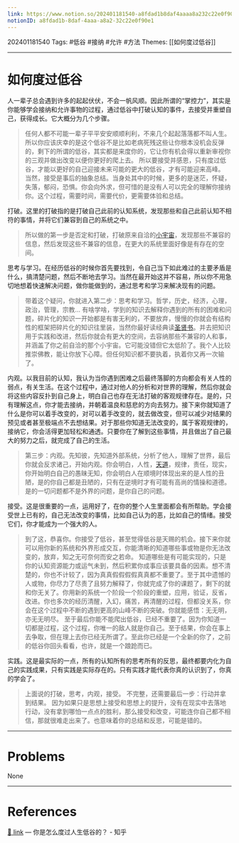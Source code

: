 ```yaml
---
link: https://www.notion.so/202401181540-a8fdad1b8daf4aaaa8a232c22e0f90e1
notionID: a8fdad1b-8daf-4aaa-a8a2-32c22e0f90e1
---
```

202401181540
Tags: #低谷 #接纳 #允许 #方法
Themes: [[如何度过低谷]]

--- 
# 如何度过低谷
人一辈子总会遇到许多的起起伏伏，不会一帆风顺。因此所谓的“掌控力”，其实是你能够学会接纳和允许事物的过程，通过低谷中打破认知的事件，去接受并重塑自己，获得成长。它大概分为几个步骤。
> 任何人都不可能一辈子平平安安顺顺利利，不来几个起起落落都不叫人生。所以你应该庆幸的是这个低谷不是比如老病死残这些让你根本没机会反弹的，剩下的所谓的低谷，其实都是来度你的，它让你有机会得以重新审视你的三观并做出改变以便你更好的爬上去。 所以要接受并感恩，只有度过低谷，才能以更好的自己迎接未来可能的更大的低谷，才有可能迎来高峰。
当然，接受是事后的抽象总结。当身处其中的时候，更多的是迷茫，怀疑，失落，郁闷，恐惧。你会向外求，但可惜的是没有人可以完全的理解你接纳你。这个过程，需要时间，需要代价，更需要体验和总结。

打破。这里的打破指的是打破自己此前的认知系统，发现那些和自己此前认知不相符的事情，并将它们兼容到自己的系统之中。
> 所以做的第一步是否定和打破，打破原来自洽的[小宇宙](https://www.zhihu.com/search?q=%E5%B0%8F%E5%AE%87%E5%AE%99&search_source=Entity&hybrid_search_source=Entity&hybrid_search_extra=%7B%22sourceType%22%3A%22answer%22%2C%22sourceId%22%3A2707061570%7D)，发现那些不兼容的信息，然后发现这些不兼容的信息，在更大的系统里面好像是有存在的空间。

思考与学习。在经历低谷的时候你首先要找到，令自己当下如此难过的主要矛盾是什么，搞清楚问题，然后不断地去学习。当然在最开始这并不容易，所以你不用急切地想着快速解决问题，做你能做到的，通过思考和学习来解决现有的问题。
> 带着这个疑问，你就进入第二步：思考和学习。哲学，历史，经济，心理，政治，管理，宗教… 有啥学啥，学到的知识去解释你遇到的所有的困难和问题，碎片化的知识一开始都是有害无利的，不要放弃，慢慢的你就会有结构性的框架把碎片化的知识往里装，当然你最好读经典读[圣贤书](https://www.zhihu.com/search?q=%E5%9C%A3%E8%B4%A4%E4%B9%A6&search_source=Entity&hybrid_search_source=Entity&hybrid_search_extra=%7B%22sourceType%22%3A%22answer%22%2C%22sourceId%22%3A2707061570%7D)。并去把知识用于实践和改进，然后你就会有更大的空间，去容纳那些不兼容的人和事，并涵盖了你之前自洽的那个小宇宙。它可能没错但它太低阶了。我个人比较推崇佛教，能让你放下心障。但任何知识都不要执着，执着你又再一次输了。

内观。以我目前的认知，我认为当你遇到困难之后最终落脚的方向都会有关人性的弱点，有关生活。在这个过程中，通过对他人的分析和对世界的理解，然后你就会将这些内容反扑到自己身上，明白自己也存在无法打破的客观规律存在。是的，只有理解这点，你才能去接纳，并朝着温良和慈悲的方向去努力。接下来你就知道了什么是你可以着手改变的，对可以着手改变的，就去做改变，但可以减少对结果的预见或者甚至极端点不去想结果。对于那些你知道无法改变的，属于客观规律的，接纳它，你会活得更加轻松和通透。只要你在了解到这些事情，并且做出了自己最大的努力之后，就完成了自己的生活。
> 第三步：内观。先知彼，先知道外部系统，分析了他人，理解了世界，最后你就会反求诸己，开始内观。你会明白，人性，[天道](https://www.zhihu.com/search?q=%E5%A4%A9%E9%81%93&search_source=Entity&hybrid_search_source=Entity&hybrid_search_extra=%7B%22sourceType%22%3A%22answer%22%2C%22sourceId%22%3A2707061570%7D)，规律，责任，现实，你开始明白自己的愚昧无知，你会明白人在顺境时体现出来的是人性的丑陋，是的你自己都是丑陋的，只有在逆境时才有可能有高尚的情操和道德。是的一切问题都不是外界的问题，是你自己的问题。

接受。这是很重要的一点，运用好了，在你的整个人生里面都会有所帮助。学会接受世上已有的，自己无法改变的事情，比如自己认为的恶，比如自己的情绪。接受它们，你才能成为一个强大的人。
> 到了这，恭喜你。你接受了低谷，甚至觉得低谷是天赐的机会。接下来你就可以用你新的系统和外界形成交互，你能清晰的知道哪些事或物是你无法改变的，放弃，知之无可奈何而安之若命。 知道哪些是有可能实现的，只是你的认知资源能力或运气未到，然后积累你成事应该要具备的因素。想不清楚的，你也不计较了，因为真真假假假假真真都不重要了。至于其中遗憾的人或物，你尽力了尽责了且努力解释了，你就完成了你的课题了，剩下的就和你无关了。你用新的系统一个阶段一个阶段的重塑，应用，验证，反省，改进。你也多次的经历清醒，入幻，痛苦，再清醒的过程，但都没关系，你会在这个过程中不断的遇到更高的山峰不断的突破。你就能感悟：无无明，亦无无明尽。
至于最后你能不能爬出低谷，已经不重要了。因为你知道一切都是过程，这个过程，你唯一的敌人就是你自己。至于结果，你会在事上去争取，但在理上去你已经无所谓了。至此你已经是一个全新的你了，之前的低谷你回头看看，也许，就是一个踉跄而已。

实践。这是最实际的一点，所有的认知所有的思考所有的反思，最终都要内化为自己的实践成果，只有实践是实际存在的。只有实践才能代表你真的认识到了，你真的学会了。
> 上面说的打破，思考，内观，接受。 不完整，还需要最后一步：行动并拿到结果。
因为如果只是思想上接受和思想上的提升，没有在现实中去落地行动，没有拿到哪怕一点点的胜利，那么接受和改变，可能连你自己都不相信，那就很难走出来了。也意味着你的总结和反思，可能是错的。

---
# Problems
None

---
# References
[🔗 link](https://www.zhihu.com/question/557396501/answer/2707061570?utm_psn=1730731382916149248) — 你是怎么度过人生低谷的？ - 知乎